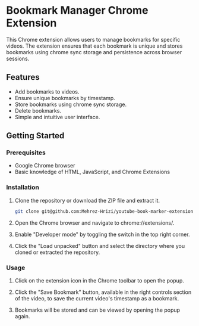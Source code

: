 # Bookmark Manager Chrome Extension

This Chrome extension allows users to manage bookmarks for specific videos. The extension ensures that each bookmark is unique and stores bookmarks using chrome sync storage and persistence across browser sessions.

## Features

- Add bookmarks to videos.
- Ensure unique bookmarks by timestamp.
- Store bookmarks using chrome sync storage.
- Delete bookmarks.
- Simple and intuitive user interface.

## Getting Started

### Prerequisites

- Google Chrome browser
- Basic knowledge of HTML, JavaScript, and Chrome Extensions

### Installation

1. Clone the repository or download the ZIP file and extract it.
   ```sh
   git clone git@github.com:Mehrez-Hrizi/youtube-book-marker-extension.git
2. Open the Chrome browser and navigate to chrome://extensions/.

3. Enable "Developer mode" by toggling the switch in the top right corner.

4. Click the "Load unpacked" button and select the directory where you cloned or extracted the repository.

### Usage
1. Click on the extension icon in the Chrome toolbar to open the popup.

2. Click the "Save Bookmark" button, available in the right controls section of the video, to save the current video's timestamp as a bookmark.

3. Bookmarks will be stored and can be viewed by opening the popup again.
